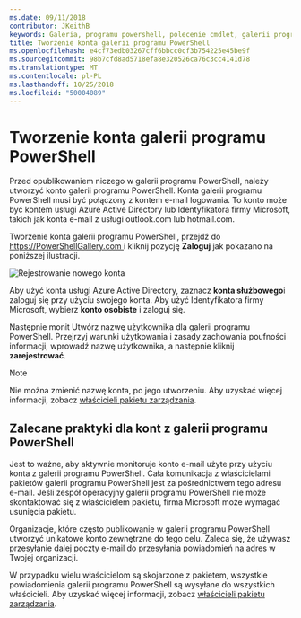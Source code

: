 ```yaml
---
ms.date: 09/11/2018
contributor: JKeithB
keywords: Galeria, programu powershell, polecenie cmdlet, galerii programu PowerShell
title: Tworzenie konta galerii programu PowerShell
ms.openlocfilehash: e4cf73edb03267cff6bbcc0cf3b754225e45be9f
ms.sourcegitcommit: 98b7cfd8ad5718efa8e320526ca76c3cc4141d78
ms.translationtype: MT
ms.contentlocale: pl-PL
ms.lasthandoff: 10/25/2018
ms.locfileid: "50004089"
---
```

# <a name="creating-a-powershell-gallery-account"></a>Tworzenie konta galerii programu PowerShell

Przed opublikowaniem niczego w galerii programu PowerShell, należy utworzyć konto galerii programu PowerShell.
Konta galerii programu PowerShell musi być połączony z kontem e-mail logowania. To konto może być kontem usługi Azure Active Directory lub Identyfikatora firmy Microsoft, takich jak konta e-mail z usługi outlook.com lub hotmail.com.

Tworzenie konta galerii programu PowerShell, przejdź do [ https://PowerShellGallery.com ](https://PowerShellGallery.com) i kliknij pozycję **Zaloguj** jak pokazano na poniższej ilustracji.

![Rejestrowanie nowego konta](../../Images/CreateAccount-Register.png)

Aby użyć konta usługi Azure Active Directory, zaznacz **konta służbowego**i zaloguj się przy użyciu swojego konta. Aby użyć Identyfikatora firmy Microsoft, wybierz **konto osobiste** i zaloguj się.

Następnie monit Utwórz nazwę użytkownika dla galerii programu PowerShell. Przejrzyj warunki użytkowania i zasady zachowania poufności informacji, wprowadź nazwę użytkownika, a następnie kliknij **zarejestrować**.

> [!NOTE]
> Nie można zmienić nazwę konta, po jego utworzeniu. Aby uzyskać więcej informacji, zobacz [właścicieli pakietu zarządzania](managing-package-owners.md).

## <a name="recommended-practices-for-powershell-gallery-accounts"></a>Zalecane praktyki dla kont z galerii programu PowerShell

Jest to ważne, aby aktywnie monitoruje konto e-mail użyte przy użyciu konta z galerii programu PowerShell. Cała komunikacja z właścicielami pakietów galerii programu PowerShell jest za pośrednictwem tego adresu e-mail. Jeśli zespół operacyjny galerii programu PowerShell nie może skontaktować się z właścicielem pakietu, firma Microsoft może wymagać usunięcia pakietu.

Organizacje, które często publikowanie w galerii programu PowerShell utworzyć unikatowe konto zewnętrzne do tego celu. Zaleca się, że używasz przesyłanie dalej poczty e-mail do przesyłania powiadomień na adres w Twojej organizacji.

W przypadku wielu właścicielom są skojarzone z pakietem, wszystkie powiadomienia galerii programu PowerShell są wysyłane do wszystkich właścicieli. Aby uzyskać więcej informacji, zobacz [właścicieli pakietu zarządzania](managing-package-owners.md).
